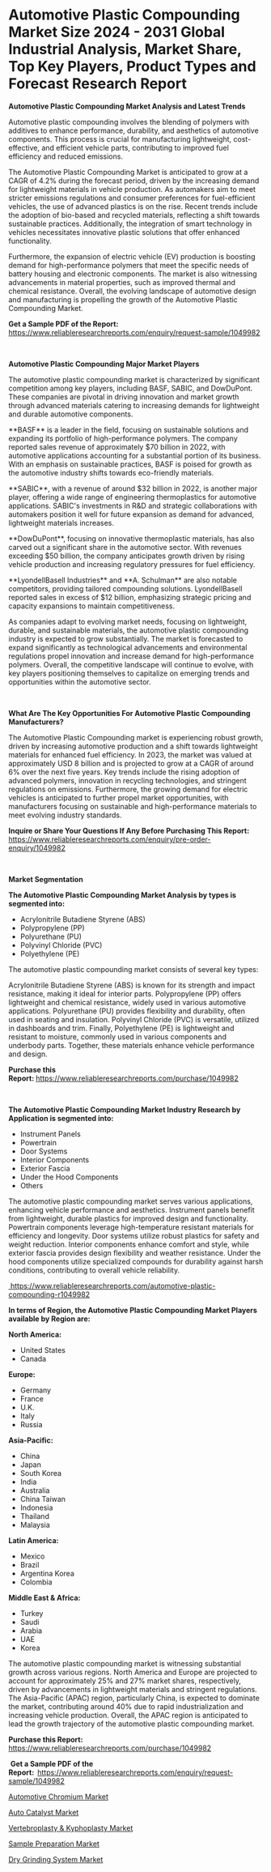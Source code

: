 <p><h1>Automotive Plastic Compounding Market Size 2024 - 2031 Global Industrial Analysis, Market Share, Top Key Players, Product Types and Forecast Research Report</h1></p><p><strong>Automotive Plastic Compounding Market Analysis and Latest Trends</strong></p>
<p><p>Automotive plastic compounding involves the blending of polymers with additives to enhance performance, durability, and aesthetics of automotive components. This process is crucial for manufacturing lightweight, cost-effective, and efficient vehicle parts, contributing to improved fuel efficiency and reduced emissions.</p><p>The Automotive Plastic Compounding Market is anticipated to grow at a CAGR of 4.2% during the forecast period, driven by the increasing demand for lightweight materials in vehicle production. As automakers aim to meet stricter emissions regulations and consumer preferences for fuel-efficient vehicles, the use of advanced plastics is on the rise. Recent trends include the adoption of bio-based and recycled materials, reflecting a shift towards sustainable practices. Additionally, the integration of smart technology in vehicles necessitates innovative plastic solutions that offer enhanced functionality.</p><p>Furthermore, the expansion of electric vehicle (EV) production is boosting demand for high-performance polymers that meet the specific needs of battery housing and electronic components. The market is also witnessing advancements in material properties, such as improved thermal and chemical resistance. Overall, the evolving landscape of automotive design and manufacturing is propelling the growth of the Automotive Plastic Compounding Market.</p></p>
<p><strong>Get a Sample PDF of the Report:&nbsp;</strong> <a href="https://www.reliableresearchreports.com/enquiry/request-sample/1049982?utm_campaign=117&utm_medium=2&utm_source=Github&utm_content=ia&utm_term=02112024&utm_id=automotive-plastic-compounding">https://www.reliableresearchreports.com/enquiry/request-sample/1049982</a></p>
<p>&nbsp;</p>
<p><strong>Automotive Plastic Compounding Major Market Players</strong></p>
<p><p>The automotive plastic compounding market is characterized by significant competition among key players, including BASF, SABIC, and DowDuPont. These companies are pivotal in driving innovation and market growth through advanced materials catering to increasing demands for lightweight and durable automotive components.</p><p>**BASF** is a leader in the field, focusing on sustainable solutions and expanding its portfolio of high-performance polymers. The company reported sales revenue of approximately $70 billion in 2022, with automotive applications accounting for a substantial portion of its business. With an emphasis on sustainable practices, BASF is poised for growth as the automotive industry shifts towards eco-friendly materials.</p><p>**SABIC**, with a revenue of around $32 billion in 2022, is another major player, offering a wide range of engineering thermoplastics for automotive applications. SABIC's investments in R&D and strategic collaborations with automakers position it well for future expansion as demand for advanced, lightweight materials increases.</p><p>**DowDuPont**, focusing on innovative thermoplastic materials, has also carved out a significant share in the automotive sector. With revenues exceeding $50 billion, the company anticipates growth driven by rising vehicle production and increasing regulatory pressures for fuel efficiency.</p><p>**LyondellBasell Industries** and **A. Schulman** are also notable competitors, providing tailored compounding solutions. LyondellBasell reported sales in excess of $12 billion, emphasizing strategic pricing and capacity expansions to maintain competitiveness.</p><p>As companies adapt to evolving market needs, focusing on lightweight, durable, and sustainable materials, the automotive plastic compounding industry is expected to grow substantially. The market is forecasted to expand significantly as technological advancements and environmental regulations propel innovation and increase demand for high-performance polymers. Overall, the competitive landscape will continue to evolve, with key players positioning themselves to capitalize on emerging trends and opportunities within the automotive sector.</p></p>
<p>&nbsp;</p>
<p><strong>What Are The Key Opportunities For Automotive Plastic Compounding Manufacturers?</strong></p>
<p><p>The Automotive Plastic Compounding market is experiencing robust growth, driven by increasing automotive production and a shift towards lightweight materials for enhanced fuel efficiency. In 2023, the market was valued at approximately USD 8 billion and is projected to grow at a CAGR of around 6% over the next five years. Key trends include the rising adoption of advanced polymers, innovation in recycling technologies, and stringent regulations on emissions. Furthermore, the growing demand for electric vehicles is anticipated to further propel market opportunities, with manufacturers focusing on sustainable and high-performance materials to meet evolving industry standards.</p></p>
<p><strong>Inquire or Share Your Questions If Any Before Purchasing This Report:</strong> <a href="https://www.reliableresearchreports.com/enquiry/pre-order-enquiry/1049982?utm_campaign=117&utm_medium=2&utm_source=Github&utm_content=ia&utm_term=02112024&utm_id=automotive-plastic-compounding">https://www.reliableresearchreports.com/enquiry/pre-order-enquiry/1049982</a></p>
<p>&nbsp;</p>
<p><strong>Market Segmentation</strong></p>
<p><strong>The Automotive Plastic Compounding Market Analysis by types is segmented into:</strong></p>
<p><ul><li>Acrylonitrile Butadiene Styrene (ABS)</li><li>Polypropylene (PP)</li><li>Polyurethane (PU)</li><li>Polyvinyl Chloride (PVC)</li><li>Polyethylene (PE)</li></ul></p>
<p><p>The automotive plastic compounding market consists of several key types: </p><p>Acrylonitrile Butadiene Styrene (ABS) is known for its strength and impact resistance, making it ideal for interior parts. Polypropylene (PP) offers lightweight and chemical resistance, widely used in various automotive applications. Polyurethane (PU) provides flexibility and durability, often used in seating and insulation. Polyvinyl Chloride (PVC) is versatile, utilized in dashboards and trim. Finally, Polyethylene (PE) is lightweight and resistant to moisture, commonly used in various components and underbody parts. Together, these materials enhance vehicle performance and design.</p></p>
<p><strong>Purchase this Report:&nbsp;</strong><a href="https://www.reliableresearchreports.com/purchase/1049982?utm_campaign=117&utm_medium=2&utm_source=Github&utm_content=ia&utm_term=02112024&utm_id=automotive-plastic-compounding">https://www.reliableresearchreports.com/purchase/1049982</a></p>
<p>&nbsp;</p>
<p><strong>The Automotive Plastic Compounding Market Industry Research by Application is segmented into:</strong></p>
<p><ul><li>Instrument Panels</li><li>Powertrain</li><li>Door Systems</li><li>Interior Components</li><li>Exterior Fascia</li><li>Under the Hood Components</li><li>Others</li></ul></p>
<p><p>The automotive plastic compounding market serves various applications, enhancing vehicle performance and aesthetics. Instrument panels benefit from lightweight, durable plastics for improved design and functionality. Powertrain components leverage high-temperature resistant materials for efficiency and longevity. Door systems utilize robust plastics for safety and weight reduction. Interior components enhance comfort and style, while exterior fascia provides design flexibility and weather resistance. Under the hood components utilize specialized compounds for durability against harsh conditions, contributing to overall vehicle reliability.</p></p>
<p><a href="https://www.reliableresearchreports.com/automotive-plastic-compounding-r1049982?utm_campaign=117&utm_medium=2&utm_source=Github&utm_content=ia&utm_term=02112024&utm_id=automotive-plastic-compounding">&nbsp;https://www.reliableresearchreports.com/automotive-plastic-compounding-r1049982</a></p>
<p><strong>In terms of Region, the Automotive Plastic Compounding Market Players available by Region are:</strong></p>
<p>
    <p> <strong> North America: </strong>
        <ul>
            <li>United States</li>
            <li>Canada</li>
        </ul>
        </p> 
    <p> <strong> Europe: </strong>
        <ul>
            <li>Germany</li>
            <li>France</li>
            <li>U.K.</li>
            <li>Italy</li>
            <li>Russia</li>
        </ul>
        </p> 
    <p> <strong> Asia-Pacific: </strong>
        <ul>
            <li>China</li>
            <li>Japan</li>
            <li>South Korea</li>
            <li>India</li>
            <li>Australia</li>
            <li>China Taiwan</li>
            <li>Indonesia</li>
            <li>Thailand</li>
            <li>Malaysia</li>
        </ul>
        </p> 
    <p> <strong> Latin America: </strong>
        <ul>
            <li>Mexico</li>
            <li>Brazil</li>
            <li>Argentina Korea</li>
            <li>Colombia</li>
        </ul>
        </p> 
    <p> <strong> Middle East & Africa: </strong>
        <ul>
            <li>Turkey</li>
            <li>Saudi</li>
            <li>Arabia</li>
            <li>UAE</li>
            <li>Korea</li>
        </ul>
    </p>
    </p>
<p><p>The automotive plastic compounding market is witnessing substantial growth across various regions. North America and Europe are projected to account for approximately 25% and 27% market shares, respectively, driven by advancements in lightweight materials and stringent regulations. The Asia-Pacific (APAC) region, particularly China, is expected to dominate the market, contributing around 40% due to rapid industrialization and increasing vehicle production. Overall, the APAC region is anticipated to lead the growth trajectory of the automotive plastic compounding market.</p></p>
<p><strong>Purchase this Report: </strong><a href="https://www.reliableresearchreports.com/purchase/1049982?utm_campaign=117&utm_medium=2&utm_source=Github&utm_content=ia&utm_term=02112024&utm_id=automotive-plastic-compounding">https://www.reliableresearchreports.com/purchase/1049982</a></p>
<p>&nbsp;<strong>Get a Sample PDF of the Report:&nbsp;&nbsp;</strong><a href="https://www.reliableresearchreports.com/enquiry/request-sample/1049982?utm_campaign=117&utm_medium=2&utm_source=Github&utm_content=ia&utm_term=02112024&utm_id=automotive-plastic-compounding">https://www.reliableresearchreports.com/enquiry/request-sample/1049982</a></p>
<p><strong></strong></p>
<p><p><a href="https://github.com/fannklhimesu/Market-Research-Report-List-1/blob/main/automotive-chromium-market.md?utm_campaign=117&utm_medium=2&utm_source=Github&utm_content=ia&utm_term=02112024&utm_id=automotive-plastic-compounding">Automotive Chromium Market</a></p><p><a href="https://github.com/Alanbrewer218/Market-Research-Report-List-1/blob/main/auto-catalyst-market.md?utm_campaign=117&utm_medium=2&utm_source=Github&utm_content=ia&utm_term=02112024&utm_id=automotive-plastic-compounding">Auto Catalyst Market</a></p><p><a href="https://issuu.com/reportprime-2/docs/vertebroplasty-kyphoplasty-market-s_a6c95967ceb4ec?utm_campaign=117&utm_medium=2&utm_source=Github&utm_content=ia&utm_term=02112024&utm_id=automotive-plastic-compounding">Vertebroplasty & Kyphoplasty Market</a></p><p><a href="https://issuu.com/reportprime-2/docs/sample-preparation-market-size-2030_d6844a8f1c286b?utm_campaign=117&utm_medium=2&utm_source=Github&utm_content=ia&utm_term=02112024&utm_id=automotive-plastic-compounding">Sample Preparation Market</a></p><p><a href="https://www.linkedin.com/pulse/dry-grinding-system-market-research-report-2024-2031-firmazon-pcexc?utm_campaign=117&utm_medium=2&utm_source=Github&utm_content=ia&utm_term=02112024&utm_id=automotive-plastic-compounding">Dry Grinding System Market</a></p></p>